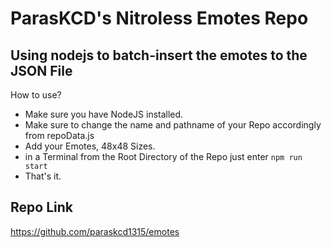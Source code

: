 # ParasKCD's Nitroless Emotes Repo

## Using nodejs to batch-insert the emotes to the JSON File

How to use?

- Make sure you have NodeJS installed.
- Make sure to change the name and pathname of your Repo accordingly from repoData.js
- Add your Emotes, 48x48 Sizes.
- in a Terminal from the Root Directory of the Repo just enter `npm run start`
- That's it.

## Repo Link
https://github.com/paraskcd1315/emotes

